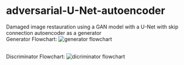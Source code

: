 # adversarial-U-Net-autoencoder
Damaged image restauration using a GAN model with a U-Net with skip connection autoencoder as a generator
<br>Generator Flowchart:
![generator flowchart](https://user-images.githubusercontent.com/106117736/208969818-9e95bc6c-4b63-4ba1-88c5-9c39bef58929.png)

<br>Discriminator Flowchart:
![dicriminator flowchart](https://user-images.githubusercontent.com/106117736/208969932-582c24c6-10fe-4767-ab02-e64927404c77.png)
